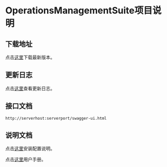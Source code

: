 # OperationsManagementSuite项目说明

## 下载地址

点击[这里](https://github.com/MagnyCopper/OperationsManagementSuite/releases/latest)下载最新版本。

## 更新日志
点击[这里](https://github.com/MagnyCopper/OperationsManagementSuite/blob/dev/CHANGELOG.md)查看更新日志。

## 接口文档
`http://serverhost:serverport/swagger-ui.html`

## 说明文档
点击[这里](https://github.com/MagnyCopper/OperationsManagementSuite/wiki/%E4%B8%80%E4%BD%93%E5%8C%96%E8%BF%90%E7%BB%B4%E5%B9%B3%E5%8F%B0%E5%AE%89%E8%A3%85%E9%85%8D%E7%BD%AE%E8%AF%B4%E6%98%8E%E6%89%8B%E5%86%8C)安装配置说明。

点击[这里](https://github.com/MagnyCopper/OperationsManagementSuite/wiki/%E4%B8%80%E4%BD%93%E5%8C%96%E8%BF%90%E7%BB%B4%E7%AE%A1%E7%90%86%E5%B9%B3%E5%8F%B0%E7%94%A8%E6%88%B7%E6%89%8B%E5%86%8C)用户手册。